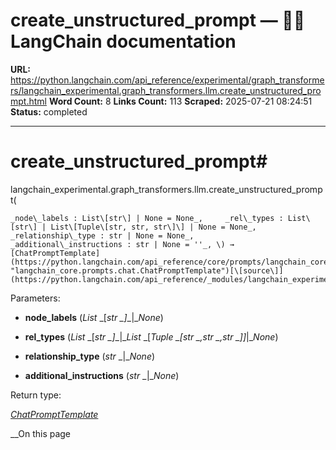 # create_unstructured_prompt — 🦜🔗 LangChain  documentation

**URL:** https://python.langchain.com/api_reference/experimental/graph_transformers/langchain_experimental.graph_transformers.llm.create_unstructured_prompt.html
**Word Count:** 8
**Links Count:** 113
**Scraped:** 2025-07-21 08:24:51
**Status:** completed

---

# create\_unstructured\_prompt\#

langchain\_experimental.graph\_transformers.llm.create\_unstructured\_prompt\(

    _node\_labels : List\[str\] | None = None_,     _rel\_types : List\[str\] | List\[Tuple\[str, str, str\]\] | None = None_,     _relationship\_type : str | None = None_,     _additional\_instructions : str | None = ''_, \) → [ChatPromptTemplate](https://python.langchain.com/api_reference/core/prompts/langchain_core.prompts.chat.ChatPromptTemplate.html#langchain_core.prompts.chat.ChatPromptTemplate "langchain_core.prompts.chat.ChatPromptTemplate")[\[source\]](https://python.langchain.com/api_reference/_modules/langchain_experimental/graph_transformers/llm.html#create_unstructured_prompt)\#     

Parameters:     

  * **node\_labels** \(_List_ _\[__str_ _\]__|__None_\)

  * **rel\_types** \(_List_ _\[__str_ _\]__|__List_ _\[__Tuple_ _\[__str_ _,__str_ _,__str_ _\]__\]__|__None_\)

  * **relationship\_type** \(_str_ _|__None_\)

  * **additional\_instructions** \(_str_ _|__None_\)

Return type:     

[_ChatPromptTemplate_](https://python.langchain.com/api_reference/core/prompts/langchain_core.prompts.chat.ChatPromptTemplate.html#langchain_core.prompts.chat.ChatPromptTemplate "langchain_core.prompts.chat.ChatPromptTemplate")

__On this page